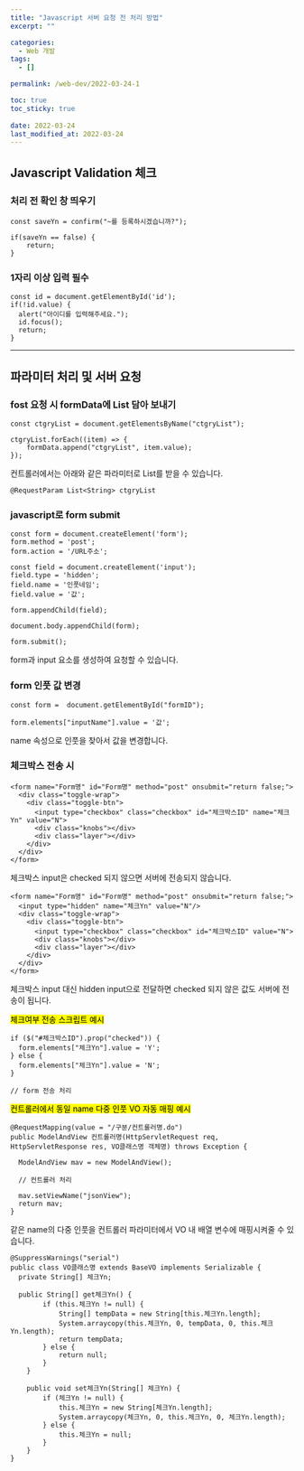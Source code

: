 ```yaml
---
title: "Javascript 서버 요청 전 처리 방법"
excerpt: ""

categories:
  - Web 개발
tags:
  - []

permalink: /web-dev/2022-03-24-1

toc: true
toc_sticky: true
 
date: 2022-03-24
last_modified_at: 2022-03-24
---
```


## Javascript Validation 체크

### 처리 전 확인 창 띄우기
```
const saveYn = confirm("~를 등록하시겠습니까?");

if(saveYn == false) {
    return;
}
```

### 1자리 이상 입력 필수
```
const id = document.getElementById('id');
if(!id.value) {
  alert("아이디를 입력해주세요.");
  id.focus();
  return;
}
```

---

## 파라미터 처리 및 서버 요청

### fost 요청 시 formData에 List 담아 보내기
```
const ctgryList = document.getElementsByName("ctgryList");

ctgryList.forEach((item) => {
    formData.append("ctgryList", item.value);
});
```
컨트롤러에서는 아래와 같은 파라미터로 List를 받을 수 있습니다.
```
@RequestParam List<String> ctgryList
```

### javascript로 form submit
```
const form = document.createElement('form');
form.method = 'post';
form.action = '/URL주소';

const field = document.createElement('input');
field.type = 'hidden';
field.name = '인풋네임';
field.value = '값';

form.appendChild(field);

document.body.appendChild(form);

form.submit();
```
form과 input 요소를 생성하여 요청할 수 있습니다.

### form 인풋 값 변경
```
const form =  document.getElementById("formID");
			
form.elements["inputName"].value = '값';
```
name 속성으로 인풋을 찾아서 값을 변경합니다.

### 체크박스 전송 시
```
<form name="Form명" id="Form명" method="post" onsubmit="return false;">
  <div class="toggle-wrap">
    <div class="toggle-btn">
      <input type="checkbox" class="checkbox" id="체크박스ID" name="체크Yn" value="N">
      <div class="knobs"></div>
      <div class="layer"></div>
    </div>
  </div>
</form>
```
체크박스 input은 checked 되지 않으면 서버에 전송되지 않습니다.
```
<form name="Form명" id="Form명" method="post" onsubmit="return false;">
  <input type="hidden" name="체크Yn" value="N"/>
  <div class="toggle-wrap">
    <div class="toggle-btn">
      <input type="checkbox" class="checkbox" id="체크박스ID" value="N">
      <div class="knobs"></div>
      <div class="layer"></div>
    </div>
  </div>
</form>
```
체크박스 input 대신 hidden input으로 전달하면 checked 되지 않은 값도 서버에 전송이 됩니다.

<mark>체크여부 전송 스크립트 예시</mark>
```
if ($("#체크박스ID").prop("checked")) {
  form.elements["체크Yn"].value = 'Y';
} else {
  form.elements["체크Yn"].value = 'N';
}

// form 전송 처리
```

<mark>컨트롤러에서 동일 name 다중 인풋 VO 자동 매핑 예시</mark>
```
@RequestMapping(value = "/구분/컨트롤러명.do")
public ModelAndView 컨트롤러명(HttpServletRequest req, HttpServletResponse res, VO클래스명 객체명) throws Exception {

  ModelAndView mav = new ModelAndView();

  // 컨트롤러 처리

  mav.setViewName("jsonView");
  return mav;
}
```
같은 name의 다중 인풋을 컨트롤러 파라미터에서 VO 내 배열 변수에 매핑시켜줄 수 있습니다.
```
@SuppressWarnings("serial")
public class VO클래스명 extends BaseVO implements Serializable {
  private String[] 체크Yn;

  public String[] get체크Yn() {
		if (this.체크Yn != null) {
			String[] tempData = new String[this.체크Yn.length];
			System.arraycopy(this.체크Yn, 0, tempData, 0, this.체크Yn.length);
			return tempData;
		} else {
			return null;
		}
	}

	public void set체크Yn(String[] 체크Yn) {
		if (체크Yn != null) {
			this.체크Yn = new String[체크Yn.length];
			System.arraycopy(체크Yn, 0, this.체크Yn, 0, 체크Yn.length);
		} else {
			this.체크Yn = null;
		}
	}
}
```